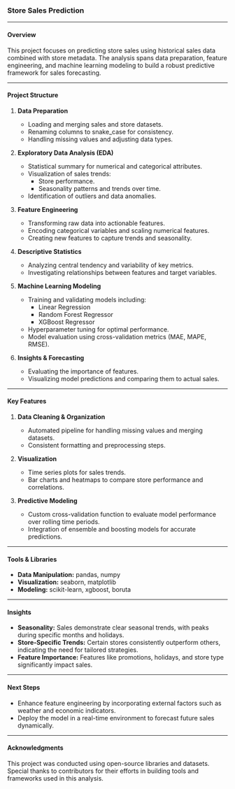 ### **Store Sales Prediction**

---

#### **Overview**

This project focuses on predicting store sales using historical sales data combined with store metadata. The analysis spans data preparation, feature engineering, and machine learning modeling to build a robust predictive framework for sales forecasting.

---

#### **Project Structure**

1. **Data Preparation**
   - Loading and merging sales and store datasets.
   - Renaming columns to snake_case for consistency.
   - Handling missing values and adjusting data types.

2. **Exploratory Data Analysis (EDA)**
   - Statistical summary for numerical and categorical attributes.
   - Visualization of sales trends:
     - Store performance.
     - Seasonality patterns and trends over time.
   - Identification of outliers and data anomalies.

3. **Feature Engineering**
   - Transforming raw data into actionable features.
   - Encoding categorical variables and scaling numerical features.
   - Creating new features to capture trends and seasonality.

4. **Descriptive Statistics**
   - Analyzing central tendency and variability of key metrics.
   - Investigating relationships between features and target variables.

5. **Machine Learning Modeling**
   - Training and validating models including:
     - Linear Regression
     - Random Forest Regressor
     - XGBoost Regressor
   - Hyperparameter tuning for optimal performance.
   - Model evaluation using cross-validation metrics (MAE, MAPE, RMSE).

6. **Insights & Forecasting**
   - Evaluating the importance of features.
   - Visualizing model predictions and comparing them to actual sales.

---

#### **Key Features**

1. **Data Cleaning & Organization**
   - Automated pipeline for handling missing values and merging datasets.
   - Consistent formatting and preprocessing steps.

2. **Visualization**
   - Time series plots for sales trends.
   - Bar charts and heatmaps to compare store performance and correlations.

3. **Predictive Modeling**
   - Custom cross-validation function to evaluate model performance over rolling time periods.
   - Integration of ensemble and boosting models for accurate predictions.

---

#### **Tools & Libraries**

- **Data Manipulation:** pandas, numpy
- **Visualization:** seaborn, matplotlib
- **Modeling:** scikit-learn, xgboost, boruta

---

#### **Insights**

- **Seasonality:** Sales demonstrate clear seasonal trends, with peaks during specific months and holidays.
- **Store-Specific Trends:** Certain stores consistently outperform others, indicating the need for tailored strategies.
- **Feature Importance:** Features like promotions, holidays, and store type significantly impact sales.

---

#### **Next Steps**

- Enhance feature engineering by incorporating external factors such as weather and economic indicators.
- Deploy the model in a real-time environment to forecast future sales dynamically.

---

#### **Acknowledgments**

This project was conducted using open-source libraries and datasets. Special thanks to contributors for their efforts in building tools and frameworks used in this analysis.

